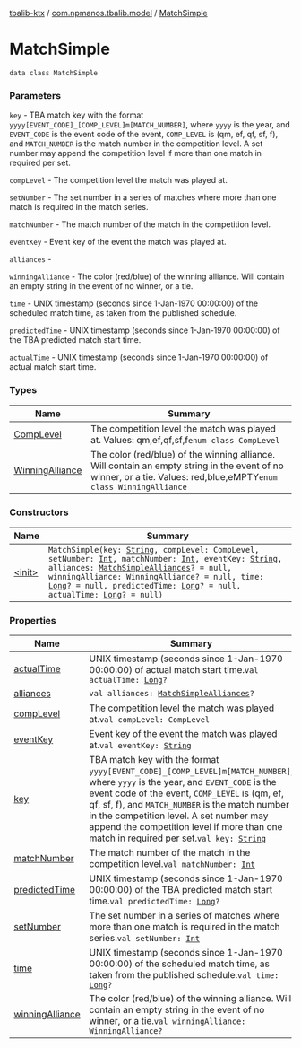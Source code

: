 [tbalib-ktx](../../index.md) / [com.npmanos.tbalib.model](../index.md) / [MatchSimple](./index.md)

# MatchSimple

`data class MatchSimple`

### Parameters

`key` - TBA match key with the format `yyyy[EVENT_CODE]_[COMP_LEVEL]m[MATCH_NUMBER]`, where `yyyy` is the year, and `EVENT_CODE` is the event code of the event, `COMP_LEVEL` is (qm, ef, qf, sf, f), and `MATCH_NUMBER` is the match number in the competition level. A set number may append the competition level if more than one match in required per set.

`compLevel` - The competition level the match was played at.

`setNumber` - The set number in a series of matches where more than one match is required in the match series.

`matchNumber` - The match number of the match in the competition level.

`eventKey` - Event key of the event the match was played at.

`alliances` -

`winningAlliance` - The color (red/blue) of the winning alliance. Will contain an empty string in the event of no winner, or a tie.

`time` - UNIX timestamp (seconds since 1-Jan-1970 00:00:00) of the scheduled match time, as taken from the published schedule.

`predictedTime` - UNIX timestamp (seconds since 1-Jan-1970 00:00:00) of the TBA predicted match start time.

`actualTime` - UNIX timestamp (seconds since 1-Jan-1970 00:00:00) of actual match start time.

### Types

| Name | Summary |
|---|---|
| [CompLevel](-comp-level/index.md) | The competition level the match was played at. Values: qm,ef,qf,sf,f`enum class CompLevel` |
| [WinningAlliance](-winning-alliance/index.md) | The color (red/blue) of the winning alliance. Will contain an empty string in the event of no winner, or a tie. Values: red,blue,eMPTY`enum class WinningAlliance` |

### Constructors

| Name | Summary |
|---|---|
| [&lt;init&gt;](-init-.md) | `MatchSimple(key: `[`String`](https://kotlinlang.org/api/latest/jvm/stdlib/kotlin/-string/index.html)`, compLevel: CompLevel, setNumber: `[`Int`](https://kotlinlang.org/api/latest/jvm/stdlib/kotlin/-int/index.html)`, matchNumber: `[`Int`](https://kotlinlang.org/api/latest/jvm/stdlib/kotlin/-int/index.html)`, eventKey: `[`String`](https://kotlinlang.org/api/latest/jvm/stdlib/kotlin/-string/index.html)`, alliances: `[`MatchSimpleAlliances`](../-match-simple-alliances/index.md)`? = null, winningAlliance: WinningAlliance? = null, time: `[`Long`](https://kotlinlang.org/api/latest/jvm/stdlib/kotlin/-long/index.html)`? = null, predictedTime: `[`Long`](https://kotlinlang.org/api/latest/jvm/stdlib/kotlin/-long/index.html)`? = null, actualTime: `[`Long`](https://kotlinlang.org/api/latest/jvm/stdlib/kotlin/-long/index.html)`? = null)` |

### Properties

| Name | Summary |
|---|---|
| [actualTime](actual-time.md) | UNIX timestamp (seconds since 1-Jan-1970 00:00:00) of actual match start time.`val actualTime: `[`Long`](https://kotlinlang.org/api/latest/jvm/stdlib/kotlin/-long/index.html)`?` |
| [alliances](alliances.md) | `val alliances: `[`MatchSimpleAlliances`](../-match-simple-alliances/index.md)`?` |
| [compLevel](comp-level.md) | The competition level the match was played at.`val compLevel: CompLevel` |
| [eventKey](event-key.md) | Event key of the event the match was played at.`val eventKey: `[`String`](https://kotlinlang.org/api/latest/jvm/stdlib/kotlin/-string/index.html) |
| [key](key.md) | TBA match key with the format `yyyy[EVENT_CODE]_[COMP_LEVEL]m[MATCH_NUMBER]`, where `yyyy` is the year, and `EVENT_CODE` is the event code of the event, `COMP_LEVEL` is (qm, ef, qf, sf, f), and `MATCH_NUMBER` is the match number in the competition level. A set number may append the competition level if more than one match in required per set.`val key: `[`String`](https://kotlinlang.org/api/latest/jvm/stdlib/kotlin/-string/index.html) |
| [matchNumber](match-number.md) | The match number of the match in the competition level.`val matchNumber: `[`Int`](https://kotlinlang.org/api/latest/jvm/stdlib/kotlin/-int/index.html) |
| [predictedTime](predicted-time.md) | UNIX timestamp (seconds since 1-Jan-1970 00:00:00) of the TBA predicted match start time.`val predictedTime: `[`Long`](https://kotlinlang.org/api/latest/jvm/stdlib/kotlin/-long/index.html)`?` |
| [setNumber](set-number.md) | The set number in a series of matches where more than one match is required in the match series.`val setNumber: `[`Int`](https://kotlinlang.org/api/latest/jvm/stdlib/kotlin/-int/index.html) |
| [time](time.md) | UNIX timestamp (seconds since 1-Jan-1970 00:00:00) of the scheduled match time, as taken from the published schedule.`val time: `[`Long`](https://kotlinlang.org/api/latest/jvm/stdlib/kotlin/-long/index.html)`?` |
| [winningAlliance](winning-alliance.md) | The color (red/blue) of the winning alliance. Will contain an empty string in the event of no winner, or a tie.`val winningAlliance: WinningAlliance?` |
